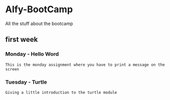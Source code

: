 # Alfy-BootCamp
All the stuff about the bootcamp
## first week
  ### Monday - Hello Word
    This is the monday assignment where you have to print a message on the screen
  ### Tuesday - Turtle
    Giving a little introduction to the turtle module 
